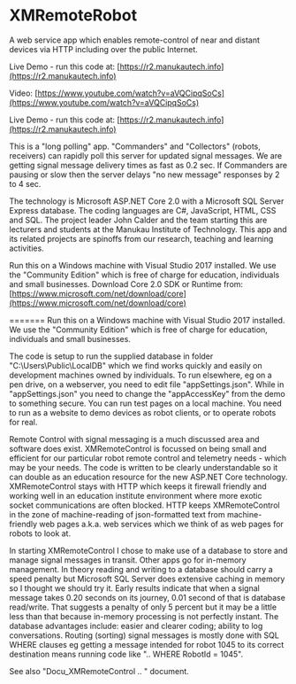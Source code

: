 # XMRemoteRobot
A web service app which enables remote-control of near and distant devices via HTTP including over the public Internet.

Live Demo - run this code at:
[https://r2.manukautech.info](https://r2.manukautech.info)

Video:
[https://www.youtube.com/watch?v=aVQCipqSoCs](https://www.youtube.com/watch?v=aVQCipqSoCs)

Live Demo - run this code at:
[https://r2.manukautech.info](https://r2.manukautech.info)

This is a "long polling" app. "Commanders" and "Collectors" (robots, receivers) can rapidly poll this server for updated signal messages. We are getting signal message delivery times as fast as 0.2 sec. If Commanders are pausing or slow then the server delays "no new message" responses by 2 to 4 sec.

The technology is Microsoft ASP.NET Core 2.0 with a Microsoft SQL Server Express database. The coding languages are C#, JavaScript, HTML, CSS and SQL. The project leader John Calder and the team starting this are lecturers and students at the Manukau Institute of Technology. This app and its related projects are spinoffs from our research, teaching and learning activities. 

Run this on a Windows machine with Visual Studio 2017 installed. We use the "Community Edition" which is free of charge for education, individuals and small businesses. Download Core 2.0 SDK or Runtime from:
[https://www.microsoft.com/net/download/core](https://www.microsoft.com/net/download/core)


=======
Run this on a Windows machine with Visual Studio 2017 installed. We use the "Community Edition" which is free of charge for education, individuals and small businesses.


The code is setup to run the supplied database in folder "C:\Users\Public\LocalDB" which we find works quickly and easily on development machines owned by individuals. To run elsewhere, eg on a pen drive, on a webserver, you need to edit file "appSettings.json". While in "appSettings.json" you need to change the "appAccessKey" from the demo to something secure. You can run test pages on a local machine. You need to run as a website to demo devices as robot clients, or to operate robots for real.

Remote Control with signal messaging is a much discussed area and software does exist. XMRemoteControl is focussed on being small and efficient for our particular robot remote control and telemetry needs - which may be your needs. The code is written to be clearly understandable so it can double as an education resource for the new ASP.NET Core technology. XMRemoteControl stays with HTTP which keeps it firewall friendly and working well in an education institute environment where more exotic socket communications are often blocked. HTTP keeps XMRemoteControl in the zone of machine-reading of json-formatted text from machine-friendly web pages a.k.a. web services which we think of as web pages for robots to look at.

In starting XMRemoteControl I chose to make use of a database to store and manage signal messages in transit. Other apps go for in-memory management. In theory reading and writing to a database should carry a speed penalty but Microsoft SQL Server does extensive caching in memory so I thought we should try it. Early results indicate that when a signal message takes 0.20 seconds on its journey, 0.01 second of that is database read/write. That suggests a penalty of only 5 percent but it may be a little less than that because in-memory processing is not perfectly instant. The database advantages include: easier and clearer coding; ability to log conversations. Routing (sorting) signal messages is mostly done with SQL WHERE clauses eg getting a message intended for robot 1045 to its correct destination means running code like ".. WHERE RobotId = 1045".

See also "Docu_XMRemoteControl .. " document.

